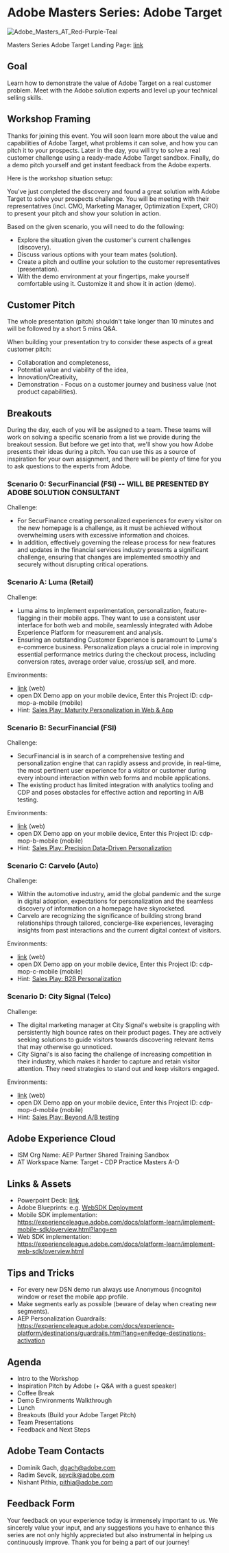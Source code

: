 # Adobe Masters Series: Adobe Target
![Adobe_Masters_AT_Red-Purple-Teal](https://github.com/adobeemeapartners/masters-at-warsaw2024/assets/61875393/203bcae8-1ee5-437a-89d7-af46a09e9ca8)



Masters Series Adobe Target Landing Page: [link](https://new.express.adobe.com/webpage/kPV8jxehnopDU)

## Goal

Learn how to demonstrate the value of Adobe Target on a real customer problem. 
Meet with the Adobe solution experts and level up your technical selling skills.

## Workshop Framing

Thanks for joining this event. You will soon learn more about the value and capabilities of Adobe Target, what problems it can solve, and how you can pitch it to your prospects. Later in the day, you will try to solve a real customer challenge using a ready-made Adobe Target sandbox. Finally, do a demo pitch yourself and get instant feedback from the Adobe experts.

Here is the workshop situation setup:

You've just completed the discovery and found a great solution with Adobe Target to solve your prospects challenge. You will be meeting with their representatives (incl. CMO, Marketing Manager, Optimization Expert, CRO) to present your pitch and show your solution in action.
	
Based on the given scenario, you will need to do the following:
	
* Explore the situation given the customer's current challenges (discovery).
* Discuss various options with your team mates (solution).
* Create a pitch and outline your solution to the customer representatives (presentation).
* With the demo environment at your fingertips, make yourself comfortable using it. Customize it and show it in action (demo).

## Customer Pitch

The whole presentation (pitch) shouldn't take longer than 10 minutes and will be followed by a short 5 mins Q&A.

When building your presentation try to consider these aspects of a great customer pitch:

* Collaboration and completeness,
* Potential value and viability of the idea,
* Innovation/Creativity,
* Demonstration - Focus on a customer journey and business value (not product capabilities).

## Breakouts

During the day, each of you will be assigned to a team. These teams will work on solving a specific scenario from a list we provide during the breakout session. But before we get into that, we'll show you how Adobe presents their ideas during a pitch. You can use this as a source of inspiration for your own assignment, and there will be plenty of time for you to ask questions to the experts from Adobe.


### Scenario 0: SecurFinancial (FSI) -- WILL BE PRESENTED BY ADOBE SOLUTION CONSULTANT

Challenge:

* For SecurFinance creating personalized experiences for every visitor on the new homepage is a challenge, as it must be achieved without overwhelming users with excessive information and choices.
* In addition, effectively governing the release process for new features and updates in the financial services industry presents a significant challenge, ensuring that changes are implemented smoothly and securely without disrupting critical operations.

### Scenario A: Luma (Retail)

Challenge:

* Luma aims to implement experimentation, personalization, feature-flagging in their mobile apps. They want to use a consistent user interface for both web and mobile, seamlessly integrated with Adobe Experience Platform for measurement and analysis.
* Ensuring an outstanding Customer Experience is paramount to Luma's e-commerce business. Personalization plays a crucial role in improving essential performance metrics during the checkout process, including conversion rates, average order value, cross/up sell, and more.


Environments:

- [link](https://dsn.adobe.com/web/cdp-mop-a/) (web)
- open DX Demo app on your mobile device, Enter this Project ID: cdp-mop-a-mobile (mobile)
- Hint: [Sales Play: Maturity Personalization in Web & App](https://solutionpartners.adobe.com/content/dam/solution/en/spp_assets/readiness/created/readiness_16/adobe_target_maturity_personalization_in_web_and_app_application_sales_play_field_positioning_doc.pdf)

### Scenario B: SecurFinancial (FSI)

Challenge:

* SecurFinancial is in search of a comprehensive testing and personalization engine that can rapidly assess and provide, in real-time, the most pertinent user experience for a visitor or customer during every inbound interaction within web forms and mobile applications.
* The existing product has limited integration with analytics tooling and CDP and poses obstacles for effective action and reporting in A/B testing.


Environments:

- [link](https://dsn.adobe.com/web/cdp-mop-b/)  (web)
- open DX Demo app on your mobile device, Enter this Project ID: cdp-mop-b-mobile (mobile)
- Hint: [Sales Play: Precision Data-Driven Personalization](https://solutionpartners.adobe.com/content/dam/solution/en/spp_assets/readiness/created/readiness_16/adobe_target_precision_data_driven_personalization_application_sales_play_field_positioning_doc.pdf)

### Scenario C: Carvelo (Auto)

Challenge:

* Within the automotive industry, amid the global pandemic and the surge in digital adoption, expectations for personalization and the seamless discovery of information on a homepage have skyrocketed.
* Carvelo are recognizing the significance of building strong brand relationships through tailored, concierge-like experiences, leveraging insights from past interactions and the current digital context of visitors.  

Environments:

- [link](https://dsn.adobe.com/web/cdp-mop-c/)  (web)
- open DX Demo app on your mobile device, Enter this Project ID: cdp-mop-c-mobile (mobile)
- Hint: [Sales Play: B2B Personalization](https://solutionpartners.adobe.com/content/dam/solution/en/spp_assets/readiness/created/readiness_16/adobe_target_b2b_personalization_application_sales_play_field_positioning_doc.pdf) 

### Scenario D: City Signal (Telco)

Challenge:

* The digital marketing manager at City Signal's website is grappling with persistently high bounce rates on their product pages. They are actively seeking solutions to guide visitors towards discovering relevant items that may otherwise go unnoticed.
* City Signal's is also facing the challenge of increasing competition in their industry, which makes it harder to capture and retain visitor attention. They need strategies to stand out and keep visitors engaged.

Environments:

- [link](https://dsn.adobe.com/web/cdp-mop-d/)  (web)
- open DX Demo app on your mobile device, Enter this Project ID: cdp-mop-d-mobile (mobile)
- Hint: [Sales Play: Beyond A/B testing](https://solutionpartners.adobe.com/content/dam/solution/en/spp_assets/readiness/created/readiness_27/Adobe_Target_Automation_White_Paper.pdf) 

## Adobe Experience Cloud

* ISM Org Name: AEP Partner Shared Training Sandbox
* AT Workspace Name: Target - CDP Practice Masters A-D


## Links & Assets

* Powerpoint Deck: [link]() 
* Adobe Blueprints: e.g. [WebSDK Deployment](https://experienceleague.adobe.com/docs/blueprints-learn/architecture/architecture-overview/deployment/websdk.html?lang=en)
* Mobile SDK implementation: https://experienceleague.adobe.com/docs/platform-learn/implement-mobile-sdk/overview.html?lang=en
* Web SDK implementation: https://experienceleague.adobe.com/docs/platform-learn/implement-web-sdk/overview.html

## Tips and Tricks
* For every new DSN demo run always use Anonymous (incognito) window or reset the mobile app profile.
* Make segments early as possible (beware of delay when creating new segments).
* AEP Personalization Guardrails: https://experienceleague.adobe.com/docs/experience-platform/destinations/guardrails.html?lang=en#edge-destinations-activation



## Agenda

- Intro to the Workshop
- Inspiration Pitch by Adobe (+ Q&A with a guest speaker)
- Coffee Break
- Demo Environments Walkthrough
- Lunch
- Breakouts (Build your Adobe Target Pitch)
- Team Presentations
- Feedback and Next Steps

## Adobe Team Contacts

- Dominik Gach, dgach@adobe.com
- Radim Sevcik, sevcik@adobe.com
- Nishant Pithia, pithia@adobe.com

## Feedback Form

Your feedback on your experience today is immensely important to us. We sincerely value your input, and any suggestions you have to enhance this series are not only highly appreciated but also instrumental in helping us continuously improve. Thank you for being a part of our journey!


